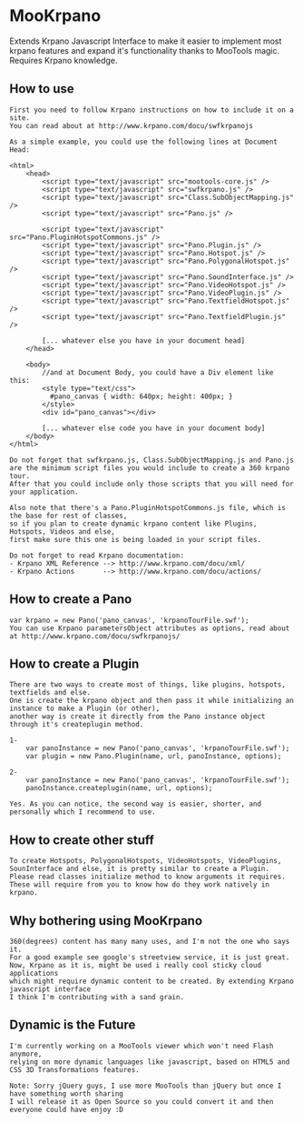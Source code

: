 MooKrpano
=========

Extends Krpano Javascript Interface to make it easier to implement most krpano features and expand it's functionality thanks to MooTools magic.
Requires Krpano knowledge.

How to use
----------
	
	First you need to follow Krpano instructions on how to include it on a site.
	You can read about at http://www.krpano.com/docu/swfkrpanojs
	
	As a simple example, you could use the following lines at Document Head:
	
	<html>
		<head>
			<script type="text/javascript" src="mootools-core.js" />
			<script type="text/javascript" src="swfkrpano.js" />
			<script type="text/javascript" src="Class.SubObjectMapping.js" />
			<script type="text/javascript" src="Pano.js" />
			
			<script type="text/javascript" src="Pano.PluginHotspotCommons.js" />
			<script type="text/javascript" src="Pano.Plugin.js" />
			<script type="text/javascript" src="Pano.Hotspot.js" />
			<script type="text/javascript" src="Pano.PolygonalHotspot.js" />
			<script type="text/javascript" src="Pano.SoundInterface.js" />
			<script type="text/javascript" src="Pano.VideoHotspot.js" />
			<script type="text/javascript" src="Pano.VideoPlugin.js" />
			<script type="text/javascript" src="Pano.TextfieldHotspot.js" />
			<script type="text/javascript" src="Pano.TextfieldPlugin.js" />
			
			[... whatever else you have in your document head]
		</head>
		
		<body>
			//and at Document Body, you could have a Div element like this:
			<style type="text/css">
			  #pano_canvas { width: 640px; height: 400px; }
			</style>
			<div id="pano_canvas"></div>
			
			[... whatever else code you have in your document body]
		</body>
	</html>
	
	Do not forget that swfkrpano.js, Class.SubObjectMapping.js and Pano.js
	are the minimum script files you would include to create a 360 krpano tour.
	After that you could include only those scripts that you will need for your application.
	
	Also note that there's a Pano.PluginHotspotCommons.js file, which is the base for rest of classes,
	so if you plan to create dynamic krpano content like Plugins, Hotspots, Videos and else,
	first make sure this one is being loaded in your script files.
	
	Do not forget to read Krpano documentation:
	- Krpano XML Reference --> http://www.krpano.com/docu/xml/
	- Krpano Actions       --> http://www.krpano.com/docu/actions/
	
	
How to create a Pano
-------------------
	
	var krpano = new Pano('pano_canvas', 'krpanoTourFile.swf');
	You can use Krpano parametersObject attributes as options, read about at http://www.krpano.com/docu/swfkrpanojs/
	
How to create a Plugin
----------------------
	
	There are two ways to create most of things, like plugins, hotspots, textfields and else.
	One is create the krpano object and then pass it while initializing an instance to make a Plugin (or other),
	another way is create it directly from the Pano instance object through it's createplugin method.
	
	1-
		var panoInstance = new Pano('pano_canvas', 'krpanoTourFile.swf');
		var plugin = new Pano.Plugin(name, url, panoInstance, options);
	
	2-
		var panoInstance = new Pano('pano_canvas', 'krpanoTourFile.swf');
		panoInstance.createplugin(name, url, options);
	
	Yes. As you can notice, the second way is easier, shorter, and personally which I recommend to use.

How to create other stuff
-------------------------
	
	To create Hotspots, PolygonalHotspots, VideoHotspots, VideoPlugins, SounInterface and else, it is pretty similar to create a Plugin.
	Please read classes initialize method to know arguments it requires.
	These will require from you to know how do they work natively in krpano.

Why bothering using MooKrpano
-----------------------------

	360(degrees) content has many many uses, and I'm not the one who says it.
	For a good example see google's streetview service, it is just great.
	Now, Krpano as it is, might be used i really cool sticky cloud applications
	which might require dynamic content to be created. By extending Krpano javascript interface
	I think I'm contributing with a sand grain.


Dynamic is the Future
---------------------

	I'm currently working on a MooTools viewer which won't need Flash anymore,
	relying on more dynamic languages like javascript, based on HTML5 and CSS 3D Transformations features.
	
	Note: Sorry jQuery guys, I use more MooTools than jQuery but once I have something worth sharing
	I will release it as Open Source so you could convert it and then everyone could have enjoy :D
